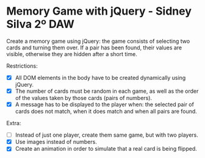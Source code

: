 # Memory Game with jQuery - Sidney Silva 2º DAW

Create a memory game using jQuery: the game consists of selecting two cards
and turning them over. If a pair has been found, their values are visible, otherwise
they are hidden after a short time.

Restrictions:
- [x] All DOM elements in the body have to be created dynamically using jQuery.
- [x] The number of cards must be random in each game, as well as the order of
the values taken by those cards (pairs of numbers).
- [x] A message has to be displayed to the player when: the selected pair of cards
does not match, when it does match and when all pairs are found.

Extra:
- [ ] Instead of just one player, create them same game, but with two players.
- [x] Use images instead of numbers.
- [x] Create an animation in order to simulate that a real card is being flipped.